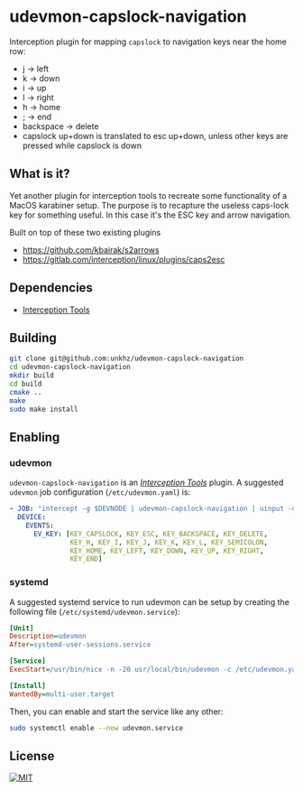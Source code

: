 # udevmon-capslock-navigation

Interception plugin for mapping `capslock` to navigation keys near the home row:

- j -> left
- k -> down
- i -> up
- l -> right
- h -> home
- ; -> end
- backspace -> delete
- capslock up+down is translated to esc up+down, unless other keys are pressed while capslock is down

## What is it?

Yet another plugin for interception tools to recreate some functionality of a MacOS karabiner setup. The purpose is to
recapture the useless caps-lock key for something useful. In this case it's the ESC key and arrow navigation.

Built on top of these two existing plugins

- https://github.com/kbairak/s2arrows
- https://gitlab.com/interception/linux/plugins/caps2esc

## Dependencies

- [Interception Tools][interception-tools]

## Building

```sh
git clone git@github.com:unkhz/udevmon-capslock-navigation
cd udevmon-capslock-navigation
mkdir build
cd build
cmake ..
make
sudo make install
```

## Enabling

### udevmon

`udevmon-capslock-navigation` is an [_Interception Tools_][interception-tools] plugin. A suggested
`udevmon` job configuration (`/etc/udevmon.yaml`) is:

```yaml
- JOB: "intercept -g $DEVNODE | udevmon-capslock-navigation | uinput -d $DEVNODE"
  DEVICE:
    EVENTS:
      EV_KEY: [KEY_CAPSLOCK, KEY_ESC, KEY_BACKSPACE, KEY_DELETE, 
               KEY_H, KEY_I, KEY_J, KEY_K, KEY_L, KEY_SEMICOLON,
               KEY_HOME, KEY_LEFT, KEY_DOWN, KEY_UP, KEY_RIGHT,
               KEY_END]
```

### systemd

A suggested systemd service to run udevmon can be setup by creating the
following file (`/etc/systemd/udevmon.service`):

```ini
[Unit]
Description=udevmon
After=systemd-user-sessions.service

[Service]
ExecStart=/usr/bin/nice -n -20 usr/local/bin/udevmon -c /etc/udevmon.yaml

[Install]
WantedBy=multi-user.target
```

Then, you can enable and start the service like any other:

```sh
sudo systemctl enable --now udevmon.service
```

## License

<a href="https://gitlab.com/interception/linux/plugins/caps2esc/blob/master/LICENSE.md">
    <img src="https://upload.wikimedia.org/wikipedia/commons/thumb/0/0b/License_icon-mit-2.svg/120px-License_icon-mit-2.svg.png" alt="MIT">
</a>

[s2arrows]: https://github.com/kbairak/s2arrows
[caps2esc]: https://gitlab.com/interception/linux/plugins/caps2esc
[interception-tools]: https://gitlab.com/interception/linux/tools
